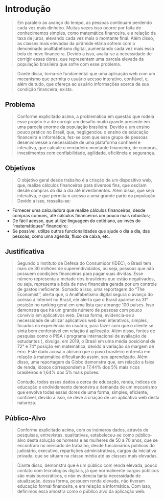 # Introdução

>Em paralelo ao avanço do tempo, as pessoas continuam perdendo cada vez
mais dinheiro. Muitas vezes isso ocorre por falta de conhecimentos simples, como
matemática financeira, e a relação da taxa de juros, elevando cada vez mais o
montante final. Além disso, as classes mais elevadas da pirâmide etária sofrem com
o denominado analfabetismo digital, aumentando cada vez mais essa bola de neve
financeira. Devido a isso, avalia-se a necessidade de corrigir essas dores, que
representam uma parcela elevada da população brasileira que sofre com esse
problema.

>Diante disso, torna-se fundamental que uma aplicação web com um
mecanismo que permita o usuário acesso interativo, confiável, e, além de tudo, que
ofereça ao usuário informações acerca de sua condição financeira, exista.

## Problema

>Conforme explicitado acima, a problemática em questão que rodeia esse
projeto é a de corrigir um desafio muito grande presente em uma parcela enorme
da população brasileira. Devido a um ensino pouco prático no Brasil, que,
negligenciou o ensino de educação financeira e informática, fez-se com que esse
grupo de pessoas desenvolvesse a necessidade de uma plataforma confiável e
interativa, que calcule o verdadeiro montante financeiro, de compras, investimentos
com confiabilidade, agilidade, eficiência e segurança.



## Objetivos

>O objetivo geral desde trabalho é a criação de um dispositivo web, que,
realize cálculos financeiros para diversos fins, que oscilam desde compras do dia a
dia até investimentos. Além disso, que seja interativa, e que permita o acesso a
uma grande parte da população. 
>Devido a isso, ressalta-se:

- Fornecer uma calculadora que realize cálculos financeiros, desde compras
    comuns, até cálculos financeiros um pouco mais robústos;
- De fácil acesso, que utilize linguagem do cotidiano, ao invés do “matemátiques’’ financeiro;
- Se possível, utilize outras funcionalidades que ajude o dia a dia, das
    pessoas, como uma agenda, fluxo de caixa, etc.



## Justificativa

>Segundo o Instituto de Defesa do Consumidor (IDEC), o Brasil tem mais de 30 milhões de superendividados, ou seja, pessoas que não possuem condições financeiras para pagar suas dívidas. Esse número representa a metade dos brasileiros que estão negativados, ou seja, representa a bola de neve financeira gerada por um controle de gastos ineficiente. Somado a isso, uma reportagem do “The Economist’’, alerta que, o Analfabetismo digital segura o avanço do acesso á internet no Brasil, ele alerta que o Brasil aparece na 31° posição no ranking geral em uma lista que abrange 100 países. Isso demonstra que há um grande número de pessoas com  pouco convívio em  aplicativos web. Dessa forma, evidencia-se a necessidade de utilizar aplicativos web bem interativos, simples, focados na experiência do usuário, para fazer com que o cliente se sinta bem confortável em relação á aplicação. Além disso, fontes de pesquisa como o PISA ( programa internacional de avaliação de estudantes ), divulga, em 2019, o Brasil em uma média posicional de 72° e 74° posição em matemática, devido a variação da margem de erro. Este dado  acusa o abismo que o povo brasileiro enfrenta em relação à matemática dificultando assim, seu aprendizado. Além disso, uma reportagem da Globo demonstra que, em relação a faixa de renda, idosos correspondem a 17,44% dos 5% mais ricos brasileiros e 1,64% dos 5% mais pobres.

>Contudo, todos esses dados a cerca de educação, renda, índices de educação e endividamento demonstra a demanda de um mecanismo que envolva todas essas dores de uma forma, simples, eficiente, confiável, devido a isso, se deve a criação de um aplicativo web desta natureza.

## Público-Alvo

>Conforme explicitado acima, com os inúmeros dados, através de pesquisas, entrevistas, qualitativas, estabeleceu-se como público-alvo desta solução os homens e as mulheres de 50 a 70 anos, que se encontram no mercado de trabalho, desde funcionários públicos do judiciário, executivo, repartições administrativas, cargos da iniciativa privada, que se situam na classe média até as classes mais elevadas.

>Diante disso, demonstra que é um público com renda elevada, pouco contato com tecnologias digitais, já que normalmente cargos públicos são mais burocráticos, e não evidencia tanta necessidade de atualização, dessa forma, possuem renda elevada, não tiveram educação formal financeira, e em relação a informática. Com isso, definimos essa amostra como o público alvo da aplicação web.


 
